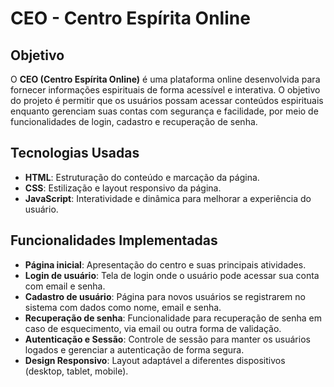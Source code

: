 # CEO - Centro Espírita Online

## Objetivo
O **CEO (Centro Espírita Online)** é uma plataforma online desenvolvida para fornecer informações espirituais de forma acessível e interativa. O objetivo do projeto é permitir que os usuários possam acessar conteúdos espirituais enquanto gerenciam suas contas com segurança e facilidade, por meio de funcionalidades de login, cadastro e recuperação de senha.

## Tecnologias Usadas
- **HTML**: Estruturação do conteúdo e marcação da página.
- **CSS**: Estilização e layout responsivo da página.
- **JavaScript**: Interatividade e dinâmica para melhorar a experiência do usuário.


## Funcionalidades Implementadas
- **Página inicial**: Apresentação do centro e suas principais atividades.
- **Login de usuário**: Tela de login onde o usuário pode acessar sua conta com email e senha.
- **Cadastro de usuário**: Página para novos usuários se registrarem no sistema com dados como nome, email e senha.
- **Recuperação de senha**: Funcionalidade para recuperação de senha em caso de esquecimento, via email ou outra forma de validação.
- **Autenticação e Sessão**: Controle de sessão para manter os usuários logados e gerenciar a autenticação de forma segura.
- **Design Responsivo**: Layout adaptável a diferentes dispositivos (desktop, tablet, mobile).
